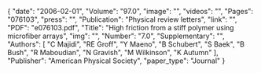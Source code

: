 {
    "date": "2006-02-01",
    "Volume": "97.0",
    "image": "",
    "videos": "",
    "Pages": "076103",
    "press": "",
    "Publication": "Physical review letters",
    "link": "",
    "PDF": "e076103.pdf",
    "Title": "High friction from a stiff polymer using microfiber arrays",
    "img": "",
    "Number": "7.0",
    "Supplementary": "",
    "Authors": [
        "C Majidi",
        "RE Groff",
        "Y Maeno",
        "B Schubert",
        "S Baek",
        "B Bush",
        "R Maboudian",
        "N Gravish",
        "M Wilkinson",
        "K Autumn"
    ],
    "Publisher": "American Physical Society",
    "paper_type": "Journal"
}